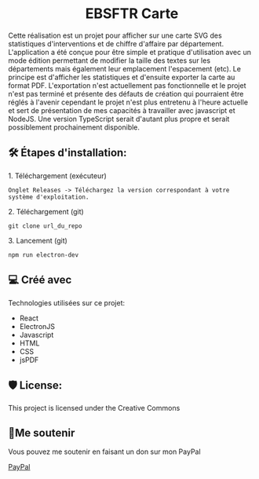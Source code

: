 <h1 align="center" id="title">EBSFTR Carte</h1>

<p id="description">Cette réalisation est un projet pour afficher sur une carte SVG des statistiques d'interventions et de chiffre d'affaire par département. L'application a été conçue pour être simple et pratique d'utilisation avec un mode édition permettant de modifier la taille des textes sur les départements mais également leur emplacement l'espacement (etc). Le principe est d'afficher les statistiques et d'ensuite exporter la carte au format PDF. L'exportation n'est actuellement pas fonctionnelle et le projet n'est pas terminé et présente des défauts de création qui pourraient être réglés à l'avenir cependant le projet n'est plus entretenu à l'heure actuelle et sert de présentation de mes capacités à travailler avec javascript et NodeJS. Une version TypeScript serait d'autant plus propre et serait possiblement prochainement disponible.</p>

<h2>🛠️ Étapes d'installation:</h2>

<p>1. Téléchargement (exécuteur)</p>

```
Onglet Releases -> Téléchargez la version correspondant à votre système d'exploitation.
```

<p>2. Téléchargement (git)</p>

```
git clone url_du_repo
```

<p>3. Lancement (git)</p>

```
npm run electron-dev
```

  
  
<h2>💻 Créé avec</h2>

Technologies utilisées sur ce projet:

*   React
*   ElectronJS
*   Javascript
*   HTML
*   CSS
*   jsPDF

<h2>🛡️ License:</h2>

This project is licensed under the Creative Commons

<h2>💖Me soutenir</h2>

Vous pouvez me soutenir en faisant un don sur mon PayPal<p><a href="https://paypal.me/mewenbaigne">PayPal</a></p>
